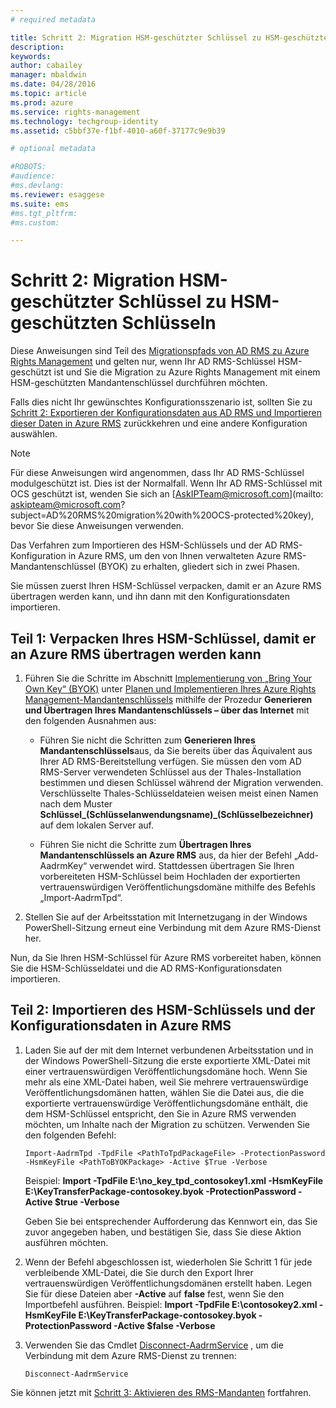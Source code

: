 ```yaml
---
# required metadata

title: Schritt 2: Migration HSM-geschützter Schlüssel zu HSM-geschützten Schlüsseln | Azure RMS
description:
keywords:
author: cabailey
manager: mbaldwin
ms.date: 04/28/2016
ms.topic: article
ms.prod: azure
ms.service: rights-management
ms.technology: techgroup-identity
ms.assetid: c5bbf37e-f1bf-4010-a60f-37177c9e9b39

# optional metadata

#ROBOTS:
#audience:
#ms.devlang:
ms.reviewer: esaggese
ms.suite: ems
#ms.tgt_pltfrm:
#ms.custom:

---
```


# Schritt 2: Migration HSM-geschützter Schlüssel zu HSM-geschützten Schlüsseln

Diese Anweisungen sind Teil des [Migrationspfads von AD RMS zu Azure Rights Management](migrate-from-ad-rms-to-azure-rms.md) und gelten nur, wenn Ihr AD RMS-Schlüssel HSM-geschützt ist und Sie die Migration zu Azure Rights Management mit einem HSM-geschützten Mandantenschlüssel durchführen möchten. 

Falls dies nicht Ihr gewünschtes Konfigurationsszenario ist, sollten Sie zu [Schritt 2: Exportieren der Konfigurationsdaten aus AD RMS und Importieren dieser Daten in Azure RMS](migrate-from-ad-rms-to-azure-rms.md#step-2-export-configuration-data-from-ad-rms-and-import-it-to-azure-rms) zurückkehren und eine andere Konfiguration auswählen.

> [!NOTE]
> Für diese Anweisungen wird angenommen, dass Ihr AD RMS-Schlüssel modulgeschützt ist. Dies ist der Normalfall. Wenn Ihr AD RMS-Schlüssel mit OCS geschützt ist, wenden Sie sich an [AskIPTeam@microsoft.com](mailto: askipteam@microsoft.com?subject=AD%20RMS%20migration%20with%20OCS-protected%20key), bevor Sie diese Anweisungen verwenden.

Das Verfahren zum Importieren des HSM-Schlüssels und der AD RMS-Konfiguration in Azure RMS, um den von Ihnen verwalteten Azure RMS-Mandantenschlüssel (BYOK) zu erhalten, gliedert sich in zwei Phasen.

Sie müssen zuerst Ihren HSM-Schlüssel verpacken, damit er an Azure RMS übertragen werden kann, und ihn dann mit den Konfigurationsdaten importieren.

## Teil 1: Verpacken Ihres HSM-Schlüssel, damit er an Azure RMS übertragen werden kann

1.  Führen Sie die Schritte im Abschnitt [Implementierung von „Bring Your Own Key“ (BYOK)](plan-implement-tenant-key.md#BKMK_ImplementBYOK) unter [Planen und Implementieren Ihres Azure Rights Management-Mandantenschlüssels](plan-implement-tenant-key.md) mithilfe der Prozedur **Generieren und Übertragen Ihres Mandantenschlüssels – über das Internet** mit den folgenden Ausnahmen aus:

    -   Führen Sie nicht die Schritten zum **Generieren Ihres Mandantenschlüssels**aus, da Sie bereits über das Äquivalent aus Ihrer AD RMS-Bereitstellung verfügen. Sie müssen den vom AD RMS-Server verwendeten Schlüssel aus der Thales-Installation bestimmen und diesen Schlüssel während der Migration verwenden. Verschlüsselte Thales-Schlüsseldateien weisen meist einen Namen nach dem Muster **Schlüssel_(Schlüsselanwendungsname)_(Schlüsselbezeichner)** auf dem lokalen Server auf.

    -   Führen Sie nicht die Schritte zum **Übertragen Ihres Mandantenschlüssels an Azure RMS** aus, da hier der Befehl „Add-AadrmKey“ verwendet wird.  Stattdessen übertragen Sie Ihren vorbereiteten HSM-Schlüssel beim Hochladen der exportierten vertrauenswürdigen Veröffentlichungsdomäne mithilfe des Befehls „Import-AadrmTpd“.

2.  Stellen Sie auf der Arbeitsstation mit Internetzugang in der Windows PowerShell-Sitzung erneut eine Verbindung mit dem Azure RMS-Dienst her.

Nun, da Sie Ihren HSM-Schlüssel für Azure RMS vorbereitet haben, können Sie die HSM-Schlüsseldatei und die AD RMS-Konfigurationsdaten importieren.

## Teil 2: Importieren des HSM-Schlüssels und der Konfigurationsdaten in Azure RMS

1.  Laden Sie auf der mit dem Internet verbundenen Arbeitsstation und in der Windows PowerShell-Sitzung die erste exportierte XML-Datei mit einer vertrauenswürdigen Veröffentlichungsdomäne hoch. Wenn Sie mehr als eine XML-Datei haben, weil Sie mehrere vertrauenswürdige Veröffentlichungsdomänen hatten, wählen Sie die Datei aus, die die exportierte vertrauenswürdige Veröffentlichungsdomäne enthält, die dem HSM-Schlüssel entspricht, den Sie in Azure RMS verwenden möchten, um Inhalte nach der Migration zu schützen. Verwenden Sie den folgenden Befehl:

    ```
    Import-AadrmTpd -TpdFile <PathToTpdPackageFile> -ProtectionPassword -HsmKeyFile <PathToBYOKPackage> -Active $True -Verbose
    ```
    Beispiel: **Import -TpdFile E:\no_key_tpd_contosokey1.xml  -HsmKeyFile E:\KeyTransferPackage-contosokey.byok -ProtectionPassword -Active $true -Verbose**

    Geben Sie bei entsprechender Aufforderung das Kennwort ein, das Sie zuvor angegeben haben, und bestätigen Sie, dass Sie diese Aktion ausführen möchten.

2.  Wenn der Befehl abgeschlossen ist, wiederholen Sie Schritt 1 für jede verbleibende XML-Datei, die Sie durch den Export Ihrer vertrauenswürdigen Veröffentlichungsdomänen erstellt haben. Legen Sie für diese Dateien aber **-Active** auf **false** fest, wenn Sie den Importbefehl ausführen.  Beispiel: **Import -TpdFile E:\contosokey2.xml -HsmKeyFile E:\KeyTransferPackage-contosokey.byok -ProtectionPassword -Active $false -Verbose**

3.  Verwenden Sie das Cmdlet [Disconnect-AadrmService](http://msdn.microsoft.com/library/windowsazure/dn629416.aspx) , um die Verbindung mit dem Azure RMS-Dienst zu trennen:

    ```
    Disconnect-AadrmService
    ```

Sie können jetzt mit [Schritt 3: Aktivieren des RMS-Mandanten](migrate-from-ad-rms-to-azure-rms.md#BKMK_Step3Migration) fortfahren.



<!--HONumber=Apr16_HO3-->


